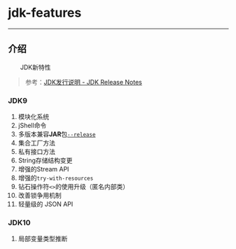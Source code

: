 # jdk-features

------------------

## 介绍

&emsp;&emsp;JDK新特性

> 参考：[JDK发行说明 - JDK Release Notes](https://www.oracle.com/java/technologies/javase/jdk-relnotes-index.html)

### JDK9
1. 模块化系统
2. jShell命令
3. 多版本兼容**JAR**包[`--release`](https://stackoverflow.com/q/43102787/8470159)
4. 集合工厂方法
5. 私有接口方法
6. String存储结构变更
7. 增强的Stream API
8. 增强的`try-with-resources`
9. 钻石操作符`<>`的使用升级（匿名内部类）
10. 改善锁争用机制
11. 轻量级的 JSON API

### JDK10
1. 局部变量类型推断
